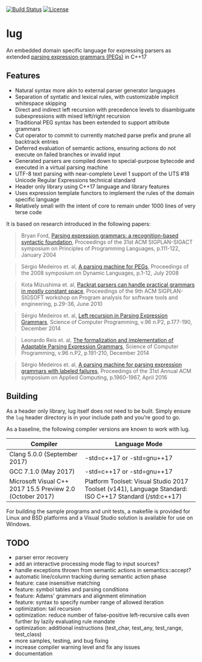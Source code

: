 [![Build Status](https://travis-ci.org/jwtowner/lug.svg?branch=master)](https://travis-ci.org/jwtowner/lug)
[![License](https://img.shields.io/packagist/l/doctrine/orm.svg)](https://github.com/jwtowner/lug/raw/master/LICENSE)

lug
===
An embedded domain specific language for expressing parsers as extended [parsing expression grammars (PEGs)](https://en.wikipedia.org/wiki/Parsing_expression_grammar) in C++17

Features
---
- Natural syntax more akin to external parser generator languages
- Separation of syntatic and lexical rules, with customizable implicit whitespace skipping
- Direct and indirect left recursion with precedence levels to disambiguate subexpressions with mixed left/right recursion
- Traditional PEG syntax has been extended to support attribute grammars
- Cut operator to commit to currently matched parse prefix and prune all backtrack entries
- Deferred evaluation of semantic actions, ensuring actions do not execute on failed branches or invalid input
- Generated parsers are compiled down to special-purpose bytecode and executed in a virtual parsing machine
- UTF-8 text parsing with near-complete Level 1 support of the UTS #18 Unicode Regular Expressions technical standard
- Header only library using C++17 language and library features
- Uses expression template functors to implement the rules of the domain specific language
- Relatively small with the intent of core to remain under 1000 lines of very terse code

It is based on research introduced in the following papers:

> Bryan Ford, [Parsing expression grammars: a recognition-based syntactic foundation](https://doi.org/10.1145/982962.964011), Proceedings of the 31st ACM SIGPLAN-SIGACT symposium on Principles of Programming Languages, p.111-122, January 2004

> Sérgio Medeiros et. al, [A parsing machine for PEGs](https://doi.org/10.1145/1408681.1408683), Proceedings of the 2008 symposium on Dynamic Languages, p.1-12, July 2008

> Kota Mizushima et. al, [Packrat parsers can handle practical grammars in mostly constant space](https://doi.org/10.1145/1806672.1806679), Proceedings of the 9th ACM SIGPLAN-SIGSOFT workshop on Program analysis for software tools and engineering, p.29-36, June 2010

> Sérgio Medeiros et. al, [Left recursion in Parsing Expression Grammars](https://doi.org/10.1016/j.scico.2014.01.013), Science of Computer Programming, v.96 n.P2, p.177-190, December 2014

> Leonardo Reis et. al, [The formalization and implementation of Adaptable Parsing Expression Grammars](https://doi.org/10.1016/j.scico.2014.02.020), Science of Computer Programming, v.96 n.P2, p.191-210, December 2014

> Sérgio Medeiros et. al, [A parsing machine for parsing expression grammars with labeled failures](https://doi.org/10.1145/2851613.2851750), Proceedings of the 31st Annual ACM symposium on Applied Computing, p.1960-1967, April 2016

Building
---
As a header only library, lug itself does not need to be built.
Simply ensure the `lug` header directory is in your include path and you're good to go.

As a baseline, the following compiler versions are known to work with lug.

| Compiler | Language Mode |
| --- | --- |
| Clang 5.0.0 (September 2017) | -std=c++17 or -std=gnu++17 |
| GCC 7.1.0 (May 2017) | -std=c++17 or -std=gnu++17 |
| Microsoft Visual C++ 2017 15.5 Preview 2.0 (October 2017) | Platform Toolset: Visual Studio 2017 Toolset (v141), Language Standard: ISO C++17 Standard (/std:c++17) |

For building the sample programs and unit tests, a makefile is provided for Linux and BSD platforms and a Visual Studio solution is available for use on Windows.

TODO
---
- parser error recovery
- add an interactive processing mode flag to input sources?
- handle exceptions thrown from semantic actions in semantics::accept?
- automatic line/column tracking during semantic action phase
- feature: case insensitive matching
- feature: symbol tables and parsing conditions
- feature: Adams' grammars and alignment elimination
- feature: syntax to specify number range of allowed iteration
- optimization: tail recursion
- optimization: reduce number of false-positive left-recursive calls even further by lazily evaluating rule mandate
- optimization: additional instructions (test_char, test_any, test_range, test_class)
- more samples, testing, and bug fixing
- increase compiler warning level and fix any issues
- documentation
